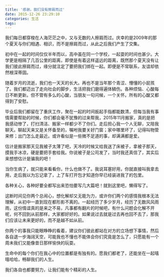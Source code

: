```yaml
---
title: '感谢，我们没有擦肩而过'
date: 2015-12-26 23:29:10
categories: 生活
tags: 
---
```

 

我们每日都穿梭在人海茫茫之中，又与无数的人擦肩而过。庆幸的是2009年的那个夏天与你们相遇、相识，而不是擦肩而过，从此之后我们产生了交集。<!--more-->

初中在一起的时间仅仅半年而以，高中虽在同一个学校，一起耍的时间也甚少。大学更是相隔了几百公里的距离，即使是有着这样遥远的距离，既然那个夏天没有让我们彼此擦肩而过，缘分就注定了要把我们绑在一起。即便是不常联系，友谊却依然根深蒂固。

随着岁月的流逝，我们也一天天的长大。再也不是当年那个青涩、懵懂的小屁孩了。我们都迈出了走向社会的脚步，生活把我们磨得遍体鳞伤。各种烦恼、心酸每日不断更新。但不管有多么的心酸，当朋友一句问候，一个关怀。所有的心酸又都得到了安慰。

毕业后我们都留在了重庆工作，聚在一起的时间扳起手指都能数清，但每当我有事情需要帮助的时候，你们都会毫不犹豫的过来帮我，2015年11月搬家，真的是把我感动惨了，打扫清洁、搬家一样都少不了你们。走后担心我一个人无聊，又陪我聊天。聊起天来又是关怀备至的，嘱咐我要关好门窗；家中哪里坏了，记得叫物管来修；出门怎么走最近。或许看似是一些微不足道的事，却满满都是爱。

估计是搬家那天见我被子太薄了吧，天冷的时候又给我送了床被子，拿被子那天，摸我手冰凉，硬是要把手套给我。你说被子是公司发了，当时我还真信了，其实后来想想估计是骗我的吧！

当你生病了，就只能来看看你，什么也做不了。我说耳塞好用，你就直接叫我拿去用，走后我以为忘记拿了，上了车打开包才知道你早已经装进我了的包里。

各种关心，各种好要全都写出来恐怕要写几大篇吧！就到这里吧，懒得写了。

这断时间见你两个总闹心，想化解却又无能为力，或许你们两个的感情我根本无法理解，从初中一直到现在都形影不离的。一起经历了多少岁月，经历了无数风风雨雨，这份情谊真的是来之不易，凡事都有翻片的时候吧，有什么问题会化解不开呢，何不回到从前那样，大家都好好的。如果说过去就是过去再也回不去了，那我们应该让未来更好的，而不是越不如从前。

你两个的事我只能眼睁睁的看着，建议你们彼此都站在对方的立场想下事情，然后各自退一步海阔天空，可能我也不懂也不能体会你们究竟是怎么了，只愿能有一个周未我们又能像昔日那样愉快的玩耍。

生命中的每个你们在我心中的位置都是有独有的。愿我们都老了，还能坐在一起嘻嘻哈哈，畅聊我们的人生。

我们各自也都要努力，让我们能有个精彩的人生。